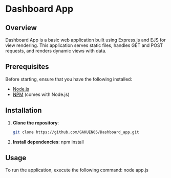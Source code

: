 # Dashboard App

## Overview

Dashboard App is a basic web application built using Express.js and EJS for view rendering. This application serves static files, handles GET and POST requests, and renders dynamic views with data.

## Prerequisites

Before starting, ensure that you have the following installed:

- [Node.js](https://nodejs.org/)
- [NPM](https://www.npmjs.com/) (comes with Node.js)

## Installation

1. **Clone the repository**:
   ```sh
   git clone https://github.com/GAKUEN05/Dashboard_app.git
2. **Install dependencies**:
npm install

## Usage

To run the application, execute the following command:
node app.js
